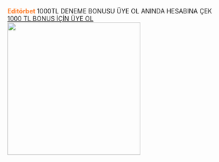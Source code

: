    <title>En Güvenilir Bahis Siteleri</title>

<div class="fixed-banner"
    onclick="if(event.target.tagName !== 'A') window.open('https://edtbt.ink/2NY9r5', '_blank');"
    style="cursor: pointer;">
    <strong style="color: #ff7b25;">Editörbet</strong> 1000TL DENEME BONUSU ÜYE OL ANINDA HESABINA ÇEK
    <a href="https://edtbt.ink/2NY9r5" target="_blank" rel="noopener noreferrer" class="fixed-banner-btn">
        <span style="white-space: nowrap;">1000 TL BONUS İÇİN ÜYE OL</span>
    </a>
</div>
<img src="https://cms.khtencxreopl.com/storage/medias/editorbet-18751579/content_18751579_458eccd3e535cb6538ac166a3c14debe.webp" alt="" width="300" height="300">

